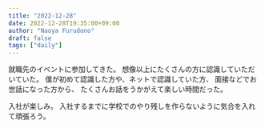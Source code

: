 ```yaml
---
title: "2022-12-28"
date: 2022-12-28T19:35:00+09:00
author: "Naoya Furudono"
draft: false
tags: ["daily"]
---
```


就職先のイベントに参加してきた。
想像以上にたくさんの方に認識していただいていた。
僕が初めて認識した方や、ネットで認識していた方、
面接などでお世話になった方から、
たくさんお話をうかがえて楽しい時間だった。

入社が楽しみ。
入社するまでに学校でのやり残しを作らないように気合を入れて頑張ろう。

